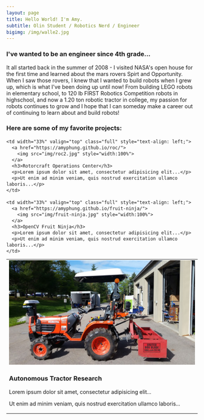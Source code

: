 ```yaml
---
layout: page
title: Hello World! I'm Amy.
subtitle: Olin Student / Robotics Nerd / Engineer
bigimg: /img/walle2.jpg
---
```


<head>
<style>
@media only screen and (max-width: 580px)  {
  .full {
    display:block;
    width:100%;
  }
}

table {
    border-collapse: collapse;
}

table, th, td {
   border: 1px solid white;
}

h3 {

text-rendering: optimizeLegibility;
Margin-bottom: 21px;
}

p {
text-rendering: optimizeLegibility;
Margin-bottom: 21px;
}
</style>
</head>
<!-- font-size: 13px;-->


### I've wanted to be an engineer since 4th grade...
It all started back in the summer of 2008 - I visited NASA's open house for the first time and learned about the mars rovers Spirt and Opportunity. When I saw those rovers, I knew that I wanted to build robots when I grew up, which is what I've been doing up until now! From building LEGO robots in elementary school, to 120 lb FIRST Robotics Competition robots in highschool, and now a 1.20 ton robotic tractor in college, my passion for robots continues to grow and I hope that I can someday make a career out of continuing to learn about and build robots!

### Here are some of my favorite projects:

<body>
<table>
  <tr>
    <td width="33%" valign="top" class="full" style="text-align: left;">
      <a href="https://amyphung.github.io/gravl/">
        <img src="img/tractor.jpg" style="width:100%">
      </a>
      <h3>Autonomous Tractor Research</h3>
      <p>Lorem ipsum dolor sit amet, consectetur adipisicing elit...</p>
      <p>Ut enim ad minim veniam, quis nostrud exercitation ullamco laboris...</p>
    </td>

    <td width="33%" valign="top" class="full" style="text-align: left;">
      <a href="https://amyphung.github.io/roc/">
        <img src="img/roc2.jpg" style="width:100%">
      </a>
      <h3>Rotorcraft Operations Center</h3>
      <p>Lorem ipsum dolor sit amet, consectetur adipisicing elit...</p>
      <p>Ut enim ad minim veniam, quis nostrud exercitation ullamco laboris...</p>
    </td>

    <td width="33%" valign="top" class="full" style="text-align: left;">
      <a href="https://amyphung.github.io/fruit-ninja/">
        <img src="img/fruit-ninja.jpg" style="width:100%">
      </a>
      <h3>OpenCV Fruit Ninja</h3>
      <p>Lorem ipsum dolor sit amet, consectetur adipisicing elit...</p>
      <p>Ut enim ad minim veniam, quis nostrud exercitation ullamco laboris...</p>
    </td>
  </tr>
</table>
</body>
